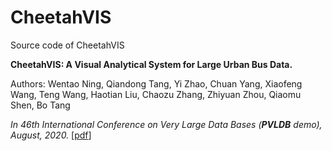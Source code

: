 # CheetahVIS
Source code of CheetahVIS



**CheetahVIS: A Visual Analytical System for Large Urban Bus Data.**

Authors: Wentao Ning, Qiandong Tang, Yi Zhao, Chuan Yang, Xiaofeng Wang, Teng Wang, Haotian Liu, Chaozu Zhang, Zhiyuan Zhou, Qiaomu Shen, Bo Tang

*In 46th International Conference on Very Large Data Bases (**PVLDB** demo), August, 2020.* [[pdf](http://www.vldb.org/pvldb/vol13/p2805-ning.pdf)]

